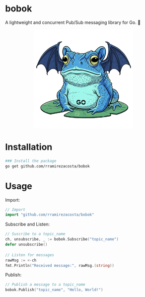 # bobok
A lightweight and concurrent Pub/Sub messaging library for Go. 📨

<p align="center">
  <img width="320px" src="https://github.com/rramirezacosta/bobok/blob/main/bobok.webp?raw=true" alt="bobok"/>
</p>

# Installation
```bash
### Install the package
go get github.com/rramirezacosta/bobok
```

# Usage
Import:
```go 
// Import
import "github.com/rramirezacosta/bobok"
```

Subscribe and Listen:
```go
// Suscribe to a topic_name
ch, unsubscribe, _ := bobok.Subscribe("topic_name")
defer unsubscribe()

// Listen for messages
rawMsg := <-ch
fmt.Println("Received message:", rawMsg.(string))

```

Publish:
```go
// Publish a message to a topic_name
bobok.Publish("topic_name", "Hello, World!")
```
